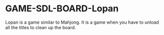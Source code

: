 # GAME-SDL-BOARD-Lopan
Lopan is a game similar to Mahjong. It is a game when you have to unload all the titles to clean up the board.
